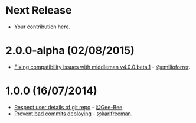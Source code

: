 Next Release
============
* Your contribution here.

2.0.0-alpha (02/08/2015)
==================
* [Fixing compatibility issues with middleman v4.0.0.beta.1](https://github.com/middleman-contrib/middleman-deploy/pull/87) - [@emilioforrer](https://github.com/emilioforrer).

1.0.0 (16/07/2014)
==================
* [Respect user details of git repo](https://github.com/middleman-contrib/middleman-deploy/pull/70) - [@Gee-Bee](https://github.com/gee-bee).
* [Prevent bad commits deploying](https://github.com/middleman-contrib/middleman-deploy/pull/77) - [@karlfreeman](https://github.com/mconnell).

